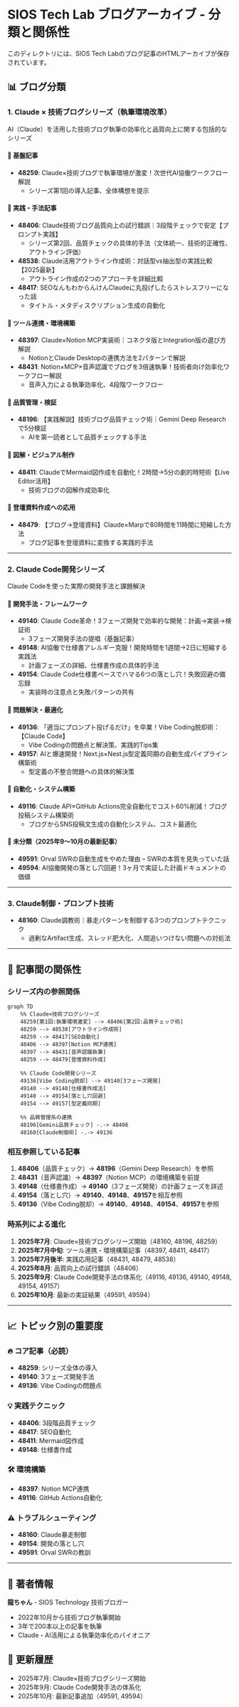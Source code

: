 # SIOS Tech Lab ブログアーカイブ - 分類と関係性

このディレクトリには、SIOS Tech Labのブログ記事のHTMLアーカイブが保存されています。

## 📊 ブログ分類

### 1. Claude × 技術ブログシリーズ（執筆環境改革）
AI（Claude）を活用した技術ブログ執筆の効率化と品質向上に関する包括的なシリーズ

#### 🔹 基盤記事
- **48259**: Claude×技術ブログで執筆環境が激変！次世代AI協働ワークフロー解説
  - シリーズ第1回の導入記事、全体構想を提示

#### 🔹 実践・手法記事
- **48406**: Claude技術ブログ品質向上の試行錯誤｜3段階チェックで安定【プロンプト実践】
  - シリーズ第2回、品質チェックの具体的手法（文体統一、技術的正確性、アウトライン評価）
- **48538**: Claude活用アウトライン作成術：対話型vs抽出型の実践比較【2025最新】
  - アウトライン作成の2つのアプローチを詳細比較
- **48417**: SEOなんもわからんけんClaudeに丸投げしたらストレスフリーになった話
  - タイトル・メタディスクリプション生成の自動化

#### 🔹 ツール連携・環境構築
- **48397**: Claude×Notion MCP実装術｜コネクタ版とIntegration版の選び方解説
  - NotionとClaude Desktopの連携方法を2パターンで解説
- **48431**: Notion×MCP×音声認識でブログを3倍速執筆！技術者向け効率化ワークフロー解説
  - 音声入力による執筆効率化、4段階ワークフロー

#### 🔹 品質管理・検証
- **48196**: 【実践解説】技術ブログ品質チェック術｜Gemini Deep Researchで5分検証
  - AIを第一読者として品質チェックする手法

#### 🔹 図解・ビジュアル制作
- **48411**: ClaudeでMermaid図作成を自動化！2時間→5分の劇的時短術【Live Editor活用】
  - 技術ブログの図解作成効率化

#### 🔹 登壇資料作成への応用
- **48479**: 【ブログ→登壇資料】Claude×Marpで80時間を11時間に短縮した方法
  - ブログ記事を登壇資料に変換する実践的手法

---

### 2. Claude Code開発シリーズ
Claude Codeを使った実際の開発手法と課題解決

#### 🔹 開発手法・フレームワーク
- **49140**: Claude Code革命！3フェーズ開発で効率的な開発：計画→実装→検証術
  - 3フェーズ開発手法の提唱（基盤記事）
- **49148**: AI協働で仕様書アレルギー克服！開発時間を1週間→2日に短縮する実践法
  - 計画フェーズの詳細、仕様書作成の具体的手法
- **49154**: Claude Code仕様書ベースでハマる6つの落とし穴！失敗回避の備忘録
  - 実装時の注意点と失敗パターンの共有

#### 🔹 問題解決・最適化
- **49136**: 「適当にプロンプト投げるだけ」を卒業！Vibe Coding脱却術：【Claude Code】
  - Vibe Codingの問題点と解決策、実践的Tips集
- **49157**: AIと爆速開発！Next.js×Nest.js型定義同期の自動生成パイプライン構築術
  - 型定義の不整合問題への具体的解決策

#### 🔹 自動化・システム構築
- **49116**: Claude API×GitHub Actions完全自動化でコスト60%削減！ブログ投稿システム構築術
  - ブログからSNS投稿文生成の自動化システム、コスト最適化

#### 🔹 未分類（2025年9～10月の最新記事）
- **49591**: Orval SWRの自動生成をやめた理由 – SWRの本質を見失っていた話
- **49594**: AI協働開発の落とし穴回避！3ヶ月で実証した計画ドキュメントの価値

---

### 3. Claude制御・プロンプト技術
- **48160**: Claude調教術｜暴走パターンを制御する3つのプロンプトテクニック
  - 過剰なArtifact生成、スレッド肥大化、人間追いつけない問題への対処法

---

## 🔗 記事間の関係性

### シリーズ内の参照関係

```mermaid
graph TD
    %% Claude×技術ブログシリーズ
    48259[第1回:執筆環境激変] --> 48406[第2回:品質チェック術]
    48259 --> 48538[アウトライン作成術]
    48259 --> 48417[SEO自動化]
    48406 --> 48397[Notion MCP連携]
    48397 --> 48431[音声認識執筆]
    48259 --> 48479[登壇資料作成]
    
    %% Claude Code開発シリーズ
    49136[Vibe Coding脱却] --> 49140[3フェーズ開発]
    49140 --> 49148[仕様書作成法]
    49140 --> 49154[落とし穴回避]
    49154 --> 49157[型定義同期]
    
    %% 品質管理系の連携
    48196[Gemini品質チェック] -.-> 48406
    48160[Claude制御術] -.-> 49136
```

### 相互参照している記事

1. **48406**（品質チェック）→ **48196**（Gemini Deep Research）を参照
2. **48431**（音声認識）→ **48397**（Notion MCP）の環境構築を前提
3. **49148**（仕様書作成）→ **49140**（3フェーズ開発）の計画フェーズを詳述
4. **49154**（落とし穴）→ **49140**、**49148**、**49157**を相互参照
5. **49136**（Vibe Coding脱却）→ **49140**、**49148**、**49154**、**49157**を参照

### 時系列による進化

1. **2025年7月**: Claude×技術ブログシリーズ開始（48160, 48196, 48259）
2. **2025年7月中旬**: ツール連携・環境構築記事（48397, 48411, 48417）
3. **2025年7月後半**: 実践応用記事（48431, 48479, 48538）
4. **2025年8月**: 品質向上の試行錯誤（48406）
5. **2025年9月**: Claude Code開発手法の体系化（49116, 49136, 49140, 49148, 49154, 49157）
6. **2025年10月**: 最新の実証結果（49591, 49594）

---

## 📈 トピック別の重要度

### 🔥 コア記事（必読）
- **48259**: シリーズ全体の導入
- **49140**: 3フェーズ開発手法
- **49136**: Vibe Codingの問題点

### 💡 実践テクニック
- **48406**: 3段階品質チェック
- **48417**: SEO自動化
- **48411**: Mermaid図作成
- **49148**: 仕様書作成

### 🛠 環境構築
- **48397**: Notion MCP連携
- **49116**: GitHub Actions自動化

### ⚠️ トラブルシューティング
- **48160**: Claude暴走制御
- **49154**: 開発の落とし穴
- **49591**: Orval SWRの教訓

---

## 📝 著者情報

**龍ちゃん** - SIOS Technology 技術ブロガー
- 2022年10月から技術ブログ執筆開始
- 3年で200本以上の記事を執筆
- Claude・AI活用による執筆効率化のパイオニア

## 🔄 更新履歴

- 2025年7月: Claude×技術ブログシリーズ開始
- 2025年9月: Claude Code開発手法の体系化
- 2025年10月: 最新記事追加（49591, 49594）